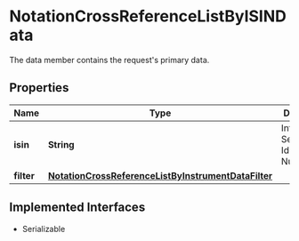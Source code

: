 

# NotationCrossReferenceListByISINData

The data member contains the request's primary data.

## Properties

Name | Type | Description | Notes
------------ | ------------- | ------------- | -------------
**isin** | **String** | International Securities Identification Number. | 
**filter** | [**NotationCrossReferenceListByInstrumentDataFilter**](NotationCrossReferenceListByInstrumentDataFilter.md) |  |  [optional]


## Implemented Interfaces

* Serializable


